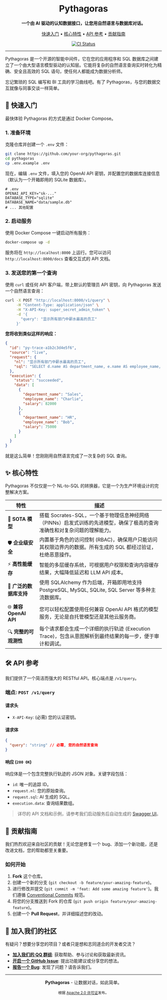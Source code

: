 <div align="center">
  <h1>Pythagoras</h1>
  <p>
    <strong>一个由 AI 驱动的认知数据接口，让您用自然语言与数据库对话。</strong>
  </p>
  <p>
    <a href="#-快速入门">快速入门</a> •
    <a href="#-核心特性">核心特性</a> •
    <a href="#-api-参考">API 参考</a> •
    <a href="#-贡献指南">贡献指南</a>
  </p>

  <p>
    <a href="https://github.com/imbue-bit/pythagoras/actions/workflows/ci.yml"><img src="https://img.shields.io/github/actions/workflow/status/your-org/pythagoras/ci.yml?branch=main&style=for-the-badge&logo=github" alt="CI Status"></a>
  </p>
</div>

---

Pythagoras 是一个开源的智能中间件，它在您的应用程序和 SQL 数据库之间建立了一个由大型语言模型驱动的认知层。它能将复杂的自然语言查询实时转化为精确、安全且高效的 SQL 语句，使任何人都能成为数据分析师。

忘记繁琐的 SQL 编写和 BI 工具的学习曲线吧。有了 Pythagoras，与您的数据交互就像与同事交谈一样简单。

## 🚀 快速入门

最快体验 Pythagoras 的方式是通过 Docker Compose。

### 1. 准备环境

克隆仓库并创建一个 `.env` 文件：

```bash
git clone https://github.com/your-org/pythagoras.git
cd pythagoras
cp .env.example .env
```

现在，编辑 `.env` 文件，填入您的 OpenAI API 密钥，并配置您的数据库连接信息（默认为一个开箱即用的 SQLite 数据库）。

```dotenv
# .env
OPENAI_API_KEY="sk-..."
DATABASE_TYPE="sqlite"
DATABASE_NAME="data/sample.db"
# ... 其他配置
```

### 2. 启动服务

使用 Docker Compose 一键启动所有服务：

```bash
docker-compose up -d
```

服务将在 `http://localhost:8000` 上运行。您可以访问 `http://localhost:8000/docs` 查看交互式的 API 文档。

### 3. 发送您的第一个查询

使用 `curl` 或任何 API 客户端，带上默认的管理员 API 密钥，向 Pythagoras 发送一个自然语言查询：

```bash
curl -X POST "http://localhost:8000/v1/query" \
     -H "Content-Type: application/json" \
     -H "X-API-Key: super_secret_admin_token" \
     -d '{
       "query": "显示所有部门中薪水最高的员工"
     }'
```

**您将收到类似这样的响应：**

```json
{
  "id": "py-trace-a1b2c3d4e5f6",
  "source": "live",
  "request": {
    "nl": "显示所有部门中薪水最高的员工",
    "sql": "SELECT d.name AS department_name, e.name AS employee_name, e.salary FROM employees e JOIN (SELECT department_id, MAX(salary) as max_salary FROM employees GROUP BY department_id) AS max_sal ON e.department_id = max_sal.department_id AND e.salary = max_sal.max_salary JOIN departments d ON e.department_id = d.id"
  },
  "execution": {
    "status": "succeeded",
    "data": [
      {
        "department_name": "Sales",
        "employee_name": "Charlie",
        "salary": 82000
      },
      {
        "department_name": "HR",
        "employee_name": "Bob",
        "salary": 75000
      }
    ]
  }
}
```

就是这么简单！您刚刚用自然语言完成了一次复杂的 SQL 查询。

## ✨ 核心特性

Pythagoras 不仅仅是一个 NL-to-SQL 的转换器，它是一个为生产环境设计的完整解决方案。

| 特性 | 描述 |
| --- | --- |
| 🧠 **SOTA 模型** | 搭载 Socrates-SQL，一个基于物理信息神经网络（PINNs）启发式训练的先进模型，确保了极高的查询准确性和对复杂问题的理解能力。 |
| 🛡️ **企业级安全** | 内置基于角色的访问控制 (RBAC)，确保用户只能访问其权限边界内的数据。所有生成的 SQL 都经过验证，杜绝恶意操作。 |
| ⚡ **高性能缓存** | 智能的多层缓存系统，可根据用户权限和查询内容缓存结果，大幅降低延迟和 LLM API 成本。 |
| 🔌 **广泛的数据库支持** | 使用 SQLAlchemy 作为后端，开箱即用地支持 PostgreSQL, MySQL, SQLite, SQL Server 等多种主流数据库。 |
| 🌐 **兼容 OpenAI API** | 您可以轻松配置使用任何兼容 OpenAI API 格式的模型服务，无论是自托管模型还是其他云服务商。 |
| 🔍 **完整的可观测性** | 每个请求都会生成一个详细的执行轨迹 (Execution Trace)，包含从意图解析到最终结果的每一步，便于审计和调试。 |

## 🛠️ API 参考

我们提供了一个简洁而强大的 RESTful API。核心端点是 `/v1/query`。

### 端点: `POST /v1/query`

#### 请求头
- `X-API-Key`: (必需) 您的认证密钥。

#### 请求体
```json
{
  "query": "string" // 必需, 您的自然语言查询
}
```

#### 响应 (`200 OK`)
响应体是一个包含完整执行轨迹的 JSON 对象。关键字段包括：
- `id`: 唯一的追踪 ID。
- `request.nl`: 您的原始查询。
- `request.sql`: AI 生成的 SQL。
- `execution.data`: 查询结果数组。

> 详尽的 API 文档和示例，请参考我们启动服务后自动生成的 [Swagger UI](http://localhost:8000/docs)。

## 🤝 贡献指南

我们热烈欢迎来自社区的贡献！无论您是修复一个 bug、添加一个新功能，还是改进文档，您的帮助都至关重要。

### 如何开始
1.  **Fork** 这个仓库。
2.  创建一个新的分支 (`git checkout -b feature/your-amazing-feature`)。
3.  进行修改并提交 (`git commit -m 'feat: Add some amazing feature'`)。我们遵循 [Conventional Commits](https://www.conventionalcommits.org/) 规范。
4.  将您的分支推送到 Fork 的仓库 (`git push origin feature/your-amazing-feature`)。
5.  创建一个 **Pull Request**，并详细描述您的改动。

## 💬 加入我们的社区

有疑问？想要分享您的项目？或者只是想和志同道合的开发者交流？

-   **[加入我们的 QQ 群组](pass)**: 获取帮助、参与讨论和获取最新资讯。
-   **[开启一个 GitHub Issue](https://github.com/imbue-bit/pythagoras/issues)**: 提出功能建议或分享您的想法。
-   **[报告一个 Bug](https://github.com/your-org/pythagoras/issues/new/choose)**: 发现了问题？请告诉我们。

---

<div align="center">
  <p><strong>Pythagoras</strong> - 让数据对话，如此简单。</p>
  <p><sub>根据 <a href="LICENSE">Apache 2.0 许可证</a>发布。</sub></p>
</div>

